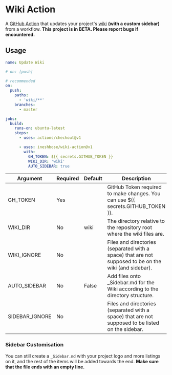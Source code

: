 # Wiki Action

A [GitHub Action](https://help.github.com/en/actions) that updates your project's [wiki](https://help.github.com/en/github/building-a-strong-community/about-wikis) **(with a custom sidebar)** from a workflow. **This project is in BETA. Please report bugs if encountered.**

## Usage

```yml
name: Update Wiki

# on: [push]

# recommended
on:
  push:
    paths:
      - 'wiki/**'
    branches:
      - master

jobs:
  build:
    runs-on: ubuntu-latest
    steps:
      - uses: actions/checkout@v1

      - uses: ineshbose/wiki-action@v1
        with:
          GH_TOKEN: ${{ secrets.GITHUB_TOKEN }}
          WIKI_DIR: 'wiki'
          AUTO_SIDEBAR: true
```

<table>
<thead>
  <tr>
    <th>Argument</th>
    <th>Required</th>
    <th>Default</th>
    <th>Description</th>
  </tr>
</thead>
<tbody>
  <tr>
    <td>GH_TOKEN</td>
    <td>Yes</td>
    <td></td>
    <td>GitHub Token required to make changes. You can use ${{ secrets.GITHUB_TOKEN }}.</td>
  </tr>
  <tr>
    <td>WIKI_DIR</td>
    <td>No</td>
    <td>wiki</td>
    <td>The directory relative to the repository root where the wiki files are.</td>
  </tr>
  <tr>
    <td>WIKI_IGNORE</td>
    <td>No</td>
    <td></td>
    <td>Files and directories (separated with a space) that are not supposed to be on the wiki (and sidebar).</td>
  </tr>
  <tr>
    <td>AUTO_SIDEBAR</td>
    <td>No</td>
    <td>False</td>
    <td>Add files onto _Sidebar.md for the Wiki according to the directory structure.</td>
  </tr>
  <tr>
    <td>SIDEBAR_IGNORE</td>
    <td>No</td>
    <td></td>
    <td>Files and directories (separated with a space) that are not supposed to be listed on the sidebar.</td>
  </tr>
</tbody>
</table>

### Sidebar Customisation

You can still create a `_Sidebar.md` with your project logo and more listings on it, and the rest of the items will be added towards the end. **Make sure that the file ends with an empty line.**